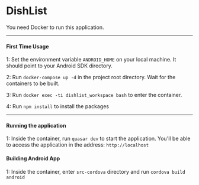 # DishList

You need Docker to run this application.

--- 

#### First Time Usage

1: Set the environment variable `ANDROID_HOME` on your local machine. It should point to your Android SDK directory.  

2: Run `docker-compose up -d` in the project root directory. Wait for the containers to be built.

3: Run `docker exec -ti dishlist_workspace bash` to enter the container.

4: Run `npm install` to install the packages

---

#### Running the application

1: Inside the container, run `quasar dev` to start the application. You'll be able to access the application in the address: `http://localhost`

#### Building Android App

1: Inside the container, enter `src-cordova` directory and run `cordova build android`
